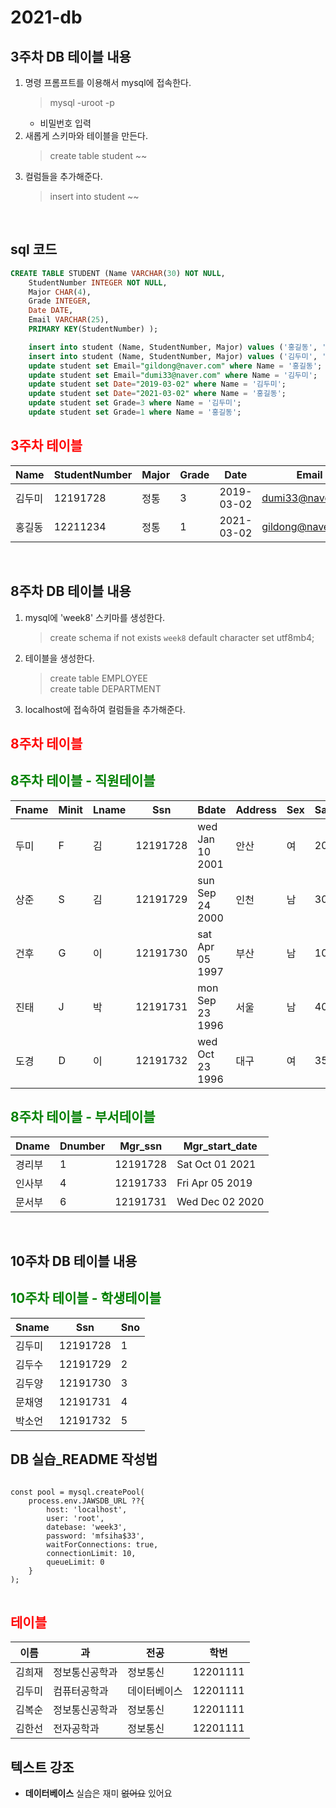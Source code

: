 # 2021-db

## 3주차 DB 테이블 내용

1. 명령 프롬프트를 이용해서 mysql에 접속한다.
    > mysql -uroot -p
    - 비밀번호 입력
2. 새롭게 스키마와 테이블을 만든다.
    > create table student ~~
3. 컬럼들을 추가해준다. 
    > insert into student ~~

<br>

## sql 코드 

```sql
CREATE TABLE STUDENT (Name VARCHAR(30) NOT NULL,
    StudentNumber INTEGER NOT NULL,
    Major CHAR(4),
    Grade INTEGER,
    Date DATE,
    Email VARCHAR(25),
    PRIMARY KEY(StudentNumber) );

    insert into student (Name, StudentNumber, Major) values ('홍길동', '12211234', '정통');
    insert into student (Name, StudentNumber, Major) values ('김두미', '12191728', '정통');
    update student set Email="gildong@naver.com" where Name = '홍길동';
    update student set Email="dumi33@naver.com" where Name = '김두미';
    update student set Date="2019-03-02" where Name = '김두미';
    update student set Date="2021-03-02" where Name = '홍길동';
    update student set Grade=3 where Name = '김두미';
    update student set Grade=1 where Name = '홍길동';
```


## <span style="color:red"> 3주차 테이블</span>

Name|StudentNumber|Major|Grade|Date|Email
---|---|---|---|---|---|
김두미|12191728|정통|3|2019-03-02|dumi33@naver.com|
홍길동|12211234|정통|1|2021-03-02|gildong@naver.com|

<br>

## 8주차 DB 테이블 내용

1. mysql에 'week8' 스키마를 생성한다.
    > create schema if not exists `week8` default character set utf8mb4;
2. 테이블을 생성한다. 
    > create table EMPLOYEE <br>
    > create table DEPARTMENT
3. localhost에 접속하여 컬럼들을 추가해준다.

## <span style="color:red"> 8주차 테이블</span>

## <span style="color:green"> 8주차 테이블 - 직원테이블</span>
Fname|Minit|Lname|Ssn|Bdate|Address|Sex|Salary|Super_ssn|Dno
---|---|---|---|---|---|---|---|---|---|
두미|F|김|12191728|wed Jan 10 2001|안산|여|20||1|
상준|S|김|12191729|sun Sep 24 2000|인천|남|30|12191728|3|
건후|G|이|12191730|sat Apr 05 1997|부산|남|10||4|
진태|J|박|12191731|mon Sep 23 1996|서울|남|40|12191729|6|
도경|D|이|12191732|wed Oct 23 1996|대구|여|35|12191728|4|

## <span style="color:green"> 8주차 테이블 - 부서테이블</span>
Dname|Dnumber|Mgr_ssn|Mgr_start_date
---|---|---|---|
경리부|1|12191728|Sat Oct 01 2021|
인사부|4|12191733|Fri Apr 05 2019|
문서부|6|12191731|Wed Dec 02 2020|

<br>

## 10주차 DB 테이블 내용


## <span style="color:green"> 10주차 테이블 - 학생테이블</span>

Sname|Ssn|Sno
---|---|---|
김두미|12191728|1|
김두수|12191729|2|
김두양|12191730|3|
문채영|12191731|4|
박소언|12191732|5|


## DB 실습_README 작성법

<pre>
<code>
const pool = mysql.createPool(
    process.env.JAWSDB_URL ??{
        host: 'localhost',
        user: 'root', 
        datebase: 'week3',
        password: 'mfsiha$33',
        waitForConnections: true,
        connectionLimit: 10,
        queueLimit: 0
    }
);
</code>
</pre>

## <span style="color:red"> 테이블</span>

이름|과|전공|학번
---|---|---|---|
김희재|정보통신공학과|정보통신|12201111|
김두미|컴퓨터공학과|데이터베이스|12201111|
김복순|정보통신공학과|정보통신|12201111|
김한선|전자공학과|정보통신|12201111|

## 텍스트 강조
- **데이터베이스** 실습은 재미 ~~없어요~~ 있어요
